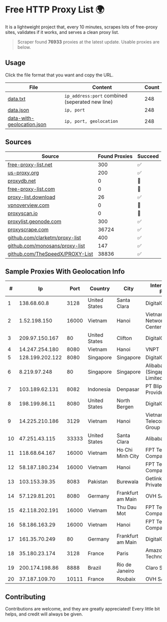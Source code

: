 
# Free HTTP Proxy List 🌍

It is a lightweight project that, every 10 minutes, scrapes lots of free-proxy sites, validates if it works, and serves a clean proxy list.


> Scraper found **76933** proxies at the latest update. Usable proxies are below.

## Usage

Click the file format that you want and copy the URL.


|File|Content|Count|
|----|-------|-----|
|[data.txt](https://raw.githubusercontent.com/themiralay/Proxy-List-World/master/data.txt)|`ip_address:port` combined (seperated new line)|248|
|[data.json](https://raw.githubusercontent.com/themiralay/Proxy-List-World/master/data.json)|`ip, port`|248|
|[data-with-geolocation.json](https://raw.githubusercontent.com/themiralay/Proxy-List-World/master/data-with-geolocation.json)|`ip, port, geolocation`|248|

## Sources

|Source|Found Proxies|Succeed|
|------|-------------|-------|
|[free-proxy-list.net](https://free-proxy-list.net)|300|✅|
|[us-proxy.org](https://www.us-proxy.org)|200|✅|
|[proxydb.net](http://proxydb.net)|0|🚫|
|[free-proxy-list.com](https://free-proxy-list.com/?page=&port=&type%5B%5D=http&type%5B%5D=https&up_time=0&search=Search)|0|🚫|
|[proxy-list.download](https://www.proxy-list.download/HTTP)|26|✅|
|[vpnoverview.com](https://vpnoverview.com/privacy/anonymous-browsing/free-proxy-servers)|0|🚫|
|[proxyscan.io](https://www.proxyscan.io)|0|🚫|
|[proxylist.geonode.com](https://proxylist.geonode.com/api/proxy-list?limit=300&page=1&sort_by=lastChecked&sort_type=desc&protocols=http,https)|300|✅|
|[proxyscrape.com](https://api.proxyscrape.com/v2/?request=displayproxies&protocol=http&timeout=10000&country=all&ssl=all&anonymity=all)|36724|✅|
|[github.com/clarketm/proxy-list](https://raw.githubusercontent.com/clarketm/proxy-list/master/proxy-list-raw.txt)|400|✅|
|[github.com/monosans/proxy-list](https://raw.githubusercontent.com/monosans/proxy-list/main/proxies/http.txt)|147|✅|
|[github.com/TheSpeedX/PROXY-List](https://raw.githubusercontent.com/TheSpeedX/PROXY-List/master/http.txt)|38836|✅|


## Sample Proxies With Geolocation Info

|#|Ip|Port|Country|City|Internet Service Provider|
|-|--|----|-------|----|-------------------------|
|1|138.68.60.8|3128|United States|Santa Clara|DigitalOcean, LLC|
|2|1.52.198.150|16000|Vietnam|Hanoi|Vietnam Internet Network Information Center|
|3|209.97.150.167|80|United States|Clifton|DigitalOcean, LLC|
|4|14.247.254.180|8080|Vietnam|Hanoi|VNPT|
|5|128.199.202.122|8080|Singapore|Singapore|DigitalOcean, LLC|
|6|8.219.97.248|80|Singapore|Singapore|Alibaba Cloud (Singapore) Private Limited|
|7|103.189.62.131|8082|Indonesia|Denpasar|PT Blip Integrator Provider|
|8|198.199.86.11|8080|United States|North Bergen|DigitalOcean, LLC|
|9|14.225.210.186|3129|Vietnam|Hanoi|Vietnam Posts and Telecommunications Group|
|10|47.251.43.115|33333|United States|Santa Clara|Alibaba Cloud LLC|
|11|118.68.64.167|16000|Vietnam|Ho Chi Minh City|FPT Telecom Company|
|12|58.187.180.234|16000|Vietnam|Hanoi|FPT Telecom Company|
|13|103.153.39.35|8083|Pakistan|Burewala|Getlinks (SMC-Private) Limited|
|14|57.129.81.201|8080|Germany|Frankfurt am Main|OVH SAS|
|15|42.118.202.191|16000|Vietnam|Thu Dau Mot|FPT Telecom Company|
|16|58.186.163.29|16000|Vietnam|Hanoi|FPT Telecom Company|
|17|161.35.70.249|80|Germany|Frankfurt am Main|DigitalOcean, LLC|
|18|35.180.23.174|3128|France|Paris|Amazon Technologies Inc.|
|19|200.174.198.86|8888|Brazil|Rio de Janeiro|Claro S.A|
|20|37.187.109.70|10111|France|Roubaix|OVH SAS|



## Contributing

Contributions are welcome, and they are greatly appreciated! Every
little bit helps, and credit will always be given.

